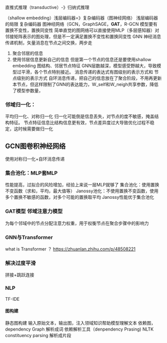 直推式推理（transductive）-》归纳式推理

（shallow embedding）浅层编码器=》复杂编码器（图神经网络）
浅层编码器的局限
复杂编码器 图神经网络（GCN，GraphSAGE，**GAT**，R-GCN
模型要有 置换不变性，置换同变性
简单直觉的图网络可以直接使用MLP（多层感知器）对邻接矩阵表示的图处理，但是不一定满足置换不变性和置换同变性
GNN 神经消息传递机制，矢量消息在节点之间交换，两步走
1. 聚合邻居的信息
2. 使用邻居信息更新自己的信息
但是第一个节点的信息还是要使用shallow embedding
图结构、邻居节点特征
GNN层数越深，模型感受野越大，导致模型过平滑，各个节点特别接近。
消息传递的表达式有图级别的表示方式和 节点级别的表示方式
自环消息传递，把自己的信息放在了聚合阶段，不用再更新本节点，但这样限制了GNN的表达能力，W_self和W_neigh共享参数，降低了模型参数量，

### 邻域归一化： 
平均归一化、对称归一化
归一化可能倒是信息丢失，对节点的度不敏感，掩盖结构特征。
节点特征信息比结构信息更有效，节点差异度过大导致优化过程不稳定，这时候需要做归一化
## GCN图卷积神经网络
使用对称归一化+自环消息传递
### 集合池化：MLP套MLP
性能提高，过拟合的风险增加，经验上来说一层MLP就够了
集合池化：使用置换不变函数（求和，平均，最大值等）
Janossy池化：不使用置换不变函数，使用多个置换不敏感的函数，对多个可能的置换取平均
Janossy性能优于集合池化
### GAT模型 邻域注意力模型
为每个邻域中的节点分配注意力权重，用于权衡节点在聚合步骤中的影响力

### GNN与Transformer
what is Transformer ？ https://zhuanlan.zhihu.com/p/48508221
### 解决过度平滑
拼接+跳跃连接

### NLP
TF-IDE
#### 图构建 
静态图构建
输入原始文本，输出图，注入领域知识帮助模型理解文本
依赖图，dependency Graph 解析成词
依赖解析工具（denpendency Prasing) NLTK
constituency parsing 解析成片段




